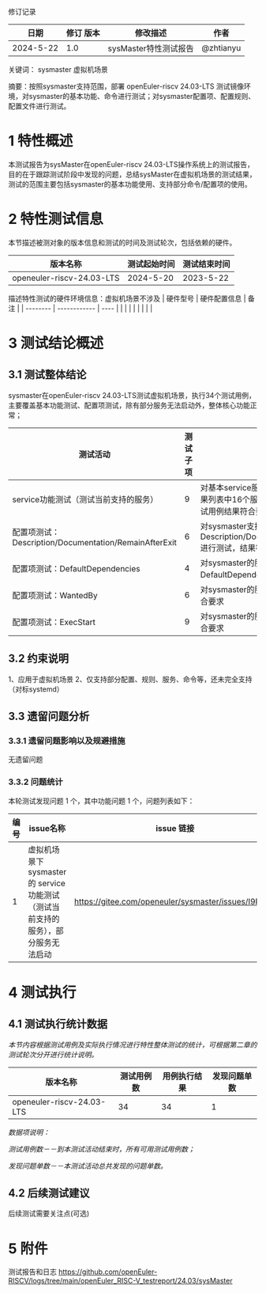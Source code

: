 修订记录

| 日期 | 修订   版本 | 修改描述 | 作者 |
| ---- | ----------- | -------- | ---- |
| 2024-5-22     |   1.0          |    sysMaster特性测试报告      |  @zhtianyu    |


关键词： sysmaster 虚拟机场景

摘要：按照sysmaster支持范围，部署 openEuler-riscv 24.03-LTS 测试镜像环境，对sysmaster的基本功能、命令进行测试；对sysmaster配置项、配置规则、配置文件进行测试。

# 1     特性概述

本测试报告为sysMaster在openEuler-riscv 24.03-LTS操作系统上的测试报告，目的在于跟踪测试阶段中发现的问题，总结sysMaster在虚拟机场景的测试结果，测试的范围主要包括sysmaster的基本功能使用、支持部分命令/配置项的使用。

# 2     特性测试信息

本节描述被测对象的版本信息和测试的时间及测试轮次，包括依赖的硬件。

| 版本名称 | 测试起始时间 | 测试结束时间 |
| -------- | ------------ | ------------ |
|openeuler-riscv-24.03-LTS| 2024-5-20| 2023-5-22|


描述特性测试的硬件环境信息：虚拟机场景不涉及
| 硬件型号 | 硬件配置信息 | 备注 |
| -------- | ------------ | ---- |
|          |              |      |
|          |              |      |

# 3     测试结论概述

## 3.1   测试整体结论

sysmaster在openEuler-riscv 24.03-LTS测试虚拟机场景，执行34个测试用例，主要覆盖基本功能测试、配置项测试，除有部分服务无法启动外，整体核心功能正常；

| 测试活动 | 测试子项 | 活动评价 |
| ------- | -------- | ------- |
| service功能测试（测试当前支持的服务） | 9 |  对基本service服务的支持等基本功能测试，结果列表中16个服务，有6个无法启动，其余测试用例结果符合要求|
| 配置项测试：Description/Documentation/RemainAfterExit | 6 | 对sysmaster支持的服务配置 Description/Documentation/RemainAfterExit 进行测试，结果符合要求     |
| 配置项测试：DefaultDependencies |    4     |  对sysmaster的服务配置：DefaultDependencies，结果符合要求    |
| 配置项测试：WantedBy |    6     |  对sysmaster的服务配置：WantedBy，结果符合要求    |
| 配置项测试：ExecStart |    9     |  对sysmaster的服务配置：ExecStart，结果符合要求    |

## 3.2   约束说明

1、应用于虚拟机场景
2、仅支持部分配置、规则、服务、命令等，还未完全支持（对标systemd）

## 3.3   遗留问题分析

### 3.3.1 遗留问题影响以及规避措施

无遗留问题

### 3.3.2 问题统计

本轮测试发现问题 1 个，其中功能问题 1 个，问题列表如下：

|  编号  | issue名称 | issue 链接 | issue 状态 | 
| ------ | -------- | ---- | ---- |
| 1   |    虚拟机场景下 sysmaster 的 service 功能测试（测试当前支持的服务），部分服务无法启动      |   https://gitee.com/openeuler/sysmaster/issues/I9R88S   |  待办的    |


# 4     测试执行

## 4.1   测试执行统计数据

*本节内容根据测试用例及实际执行情况进行特性整体测试的统计，可根据第二章的测试轮次分开进行统计说明。*

| 版本名称 | 测试用例数 | 用例执行结果 | 发现问题单数 |
| -------- | ---------- | ------------ | ------------ |
|openeuler-riscv-24.03-LTS | 34 | 34 | 1 |

*数据项说明：*

*测试用例数－－到本测试活动结束时，所有可用测试用例数；*

*发现问题单数－－本测试活动总共发现的问题单数。*

## 4.2   后续测试建议

后续测试需要关注点(可选)

# 5     附件

测试报告和日志 https://github.com/openEuler-RISCV/logs/tree/main/openEuler_RISC-V_testreport/24.03/sysMaster